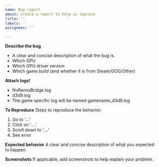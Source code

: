 ```yaml
---
name: Bug report
about: Create a report to help us improve
title: ''
labels: ''
assignees: ''

---
```


**Describe the bug**
- A clear and concise description of what the bug is.
- Which GPU
- Which GPU driver version
- Which game build (and whether it is from Steam/GOG/Other)

**Attach logs!**
- NvRemixBridge.log
- d3d9.log
- The game specific log will be named gamename_d3d9.log

**To Reproduce**
Steps to reproduce the behavior:
1. Go to '...'
2. Click on '....'
3. Scroll down to '....'
4. See error

**Expected behavior**
A clear and concise description of what you expected to happen.

**Screenshots**
If applicable, add screenshots to help explain your problem.
